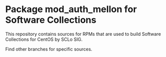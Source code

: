 # Package mod_auth_mellon for Software Collections

This repository contains sources for RPMs that are used
to build Software Collections for CentOS by SCLo SIG.

Find other branches for specific sources.
